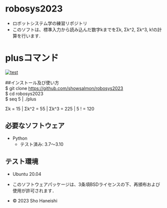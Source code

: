# robosys2023
* ロボットシステム学の練習リポジトリ  
* このソフトは、標準入力から読み込んだ数字kまでをΣk, Σk^2, Σk^3, k!の計算を行います.

# plusコマンド
[![test](https://github.com/showsalmon/robosys202x/actions/workflows/test.yml/badge.svg)](https://github.com/showsalmon/robosys202x/actions/workflows/test.yml)

##インストール及び使い方  
$ git clone https://github.com/showsalmon/robosys2023  
$ cd robosys2023  
$ seq 5 | ./plus  

Σk = 15 | Σk^2 = 55 | Σk^3 = 225 | 5 ! = 120  

## 必要なソフトウェア
* Python
  * テスト済み: 3.7～3.10

## テスト環境
* Ubuntu 20.04






* このソフトウェアパッケージは、3条項BSDライセンスの下、再頒布および使用が許可されます．
* © 2023 Sho Haneishi
